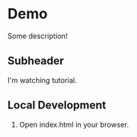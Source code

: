 # Demo

Some description!

## Subheader

I'm watching tutorial.

## Local Development

1. Open index.html in your browser.